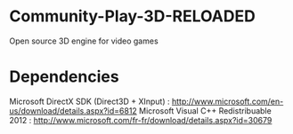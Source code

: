 Community-Play-3D-RELOADED
==========================

Open source 3D engine for video games

Dependencies
==========================
Microsoft DirectX SDK (Direct3D + XInput) : http://www.microsoft.com/en-us/download/details.aspx?id=6812
Microsoft Visual C++ Redistribuable 2012 : http://www.microsoft.com/fr-fr/download/details.aspx?id=30679
